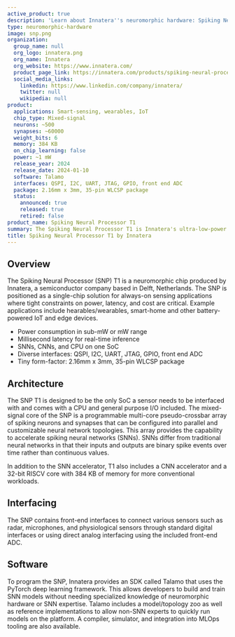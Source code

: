 ```yaml
---
active_product: true
description: 'Learn about Innatera''s neuromorphic hardware: Spiking Neural Processor T1'
type: neuromorphic-hardware
image: snp.png
organization:
  group_name: null
  org_logo: innatera.png
  org_name: Innatera
  org_website: https://www.innatera.com/
  product_page_link: https://innatera.com/products/spiking-neural-processor-t1
  social_media_links:
    linkedin: https://www.linkedin.com/company/innatera/
    twitter: null
    wikipedia: null
product:
  applications: Smart-sensing, wearables, IoT
  chip_type: Mixed-signal
  neurons: ~500
  synapses: ~60000
  weight_bits: 6
  memory: 384 KB
  on_chip_learning: false
  power: ~1 mW
  release_year: 2024
  release_date: 2024-01-10
  software: Talamo
  interfaces: QSPI, I2C, UART, JTAG, GPIO, front end ADC
  package: 2.16mm x 3mm, 35-pin WLCSP package
  status:
    announced: true
    released: true
    retired: false
product_name: Spiking Neural Processor T1
summary: The Spiking Neural Processor T1 is Innatera's ultra-low-power neuromorphic microcontroller SoC for real-time intelligence close to the sensor. It integrates a spiking neural network accelerator, a convolutional neural network accelerator and a RISCV core. T1 targets applications in battery-powered, power-limited and latency-critical devices.
title: Spiking Neural Processor T1 by Innatera
---
```


## Overview
The Spiking Neural Processor (SNP) T1 is a neuromorphic chip produced by Innatera, a semiconductor company based in Delft, Netherlands. The SNP is positioned as a single-chip solution for always-on sensing applications where tight constraints on power, latency, and cost are critical. Example applications include hearables/wearables, smart-home and other battery-powered IoT and edge devices.

- Power consumption in sub-mW or mW range
- Millisecond latency for real-time inference
- SNNs, CNNs, and CPU on one SoC
- Diverse interfaces: QSPI, I2C, UART, JTAG, GPIO, front end ADC
- Tiny form-factor: 2.16mm x 3mm, 35-pin WLCSP package

## Architecture
The SNP T1 is designed to be the only SoC a sensor needs to be interfaced with and comes with a CPU and general purpose I/O included. The mixed-signal core of the SNP is a programmable multi-core pseudo-crossbar array of spiking neurons and synapses that can be configured into parallel and customizable neural network topologies. This array provides the capability to accelerate spiking neural networks (SNNs). SNNs differ from traditional neural networks in that their inputs and outputs are binary spike events over time rather than continuous values. 

In addition to the SNN accelerator, T1 also includes a CNN accelerator and a 32-bit RISCV core with 384 KB of memory for more conventional workloads. 

## Interfacing
The SNP contains front-end interfaces to connect various sensors such as radar, microphones, and physiological sensors through standard digital interfaces or using direct analog interfacing using the included front-end ADC. 

## Software
To program the SNP, Innatera provides an SDK called Talamo that uses the PyTorch deep learning framework. This allows developers to build and train SNN models without needing specialized knowledge of neuromorphic hardware or SNN expertise. Talamo includes a model/topology zoo as well as reference implementations to allow non-SNN experts to quickly run models on the platform. A compiler, simulator, and integration into MLOps tooling are also available.
